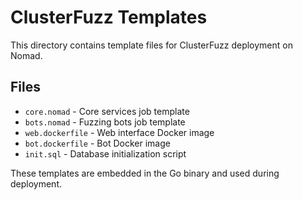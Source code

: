 # ClusterFuzz Templates

This directory contains template files for ClusterFuzz deployment on Nomad.

## Files

- `core.nomad` - Core services job template
- `bots.nomad` - Fuzzing bots job template  
- `web.dockerfile` - Web interface Docker image
- `bot.dockerfile` - Bot Docker image
- `init.sql` - Database initialization script

These templates are embedded in the Go binary and used during deployment.